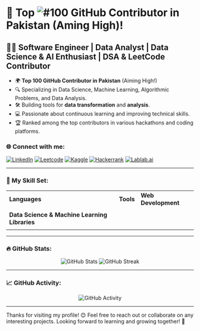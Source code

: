 # 🌟 Top ![#100](https://img.shields.io/badge/100-green) GitHub Contributor in Pakistan (Aming High)!

## 👨‍💻 Software Engineer | Data Analyst | Data Science & AI Enthusiast | DSA & LeetCode Contributor

- 🌍 **Top 100 GitHub Contributor in Pakistan** (Aiming High!)
- 🔍 Specializing in Data Science, Machine Learning, Algorithmic Problems, and Data Analysis.
- 🛠️ Building tools for **data transformation** and **analysis**.
- 💻 Passionate about continuous learning and improving technical skills.
- 🏆 Ranked among the top contributors in various hackathons and coding platforms.

### 🌐 Connect with me:
[![LinkedIn](https://img.shields.io/badge/-LinkedIn-blue?style=flat-square&logo=LinkedIn&logoColor=white)](https://www.linkedin.com/in/sadam-barkat/) 
[![Leetcode](https://img.shields.io/badge/-Leetcode-orange?style=flat-square&logo=Leetcode&logoColor=white)](https://leetcode.com/u/sadambarkat/) 
[![Kaggle](https://img.shields.io/badge/-Kaggle-blue?style=flat-square&logo=Kaggle&logoColor=white)](https://www.kaggle.com/sadambarkat) 
[![Hackerrank](https://img.shields.io/badge/-Hackerrank-brightgreen?style=flat-square&logo=Hackerrank&logoColor=white)](https://www.hackerrank.com/profile/sadambarkat405) 
[![Lablab.ai](https://img.shields.io/badge/-Lablab.ai-4D80B0?style=flat-square&logo=lablab&logoColor=white)](https://lablab.ai/u/@sadam_barkat656)


---



### 🧰 My Skill Set:

<table>
  <tr>
    <td><b>Languages</b></td>
    <td><b>Tools</b></td>
    <td><b>Web Development</b></td>
  </tr>
  <tr>
    <td>
      <i class="fab fa-python" style="font-size: 36px; color: #3776AB;"></i> <!-- Python -->
      <i class="fab fa-php" style="font-size: 36px; color: #777BB4;"></i> <!-- PHP -->
      <i class="fab fa-java" style="font-size: 36px; color: #007396;"></i> <!-- Java -->
      <i class="fab fa-js" style="font-size: 36px; color: #F7DF1E;"></i> <!-- JavaScript -->
      <i class="fab fa-dart" style="font-size: 36px; color: #00B4AB;"></i> <!-- Dart -->
      <i class="fab fa-cuttlefish" style="font-size: 36px; color: #00599C;"></i> <!-- C++ -->
    </td>
    <td>
      <i class="fab fa-sass" style="font-size: 36px; color: #4479A1;"></i> <!-- MySQL -->
      <i class="fab fa-microsoft" style="font-size: 36px; color: #FFB11A;"></i> <!-- Power BI -->
      <i class="fab fa-tableau" style="font-size: 36px; color: #E97627;"></i> <!-- Tableau -->
      <i class="fab fa-microsoft-excel" style="font-size: 36px; color: #217346;"></i> <!-- Excel -->
    </td>
    <td>
      <i class="fab fa-html5" style="font-size: 36px; color: #E34F26;"></i> <!-- HTML5 -->
      <i class="fab fa-css3" style="font-size: 36px; color: #1572B6;"></i> <!-- CSS3 -->
      <i class="fab fa-bootstrap" style="font-size: 36px; color: #563D7C;"></i> <!-- Bootstrap -->
    </td>
  </tr>
  <tr>
    <td><b>Data Science & Machine Learning Libraries</b></td>
  </tr>
  <tr>
    <td>
      <i class="fab fa-pandas" style="font-size: 36px; color: #150458;"></i> <!-- Pandas -->
      <i class="fab fa-numpy" style="font-size: 36px; color: #013243;"></i> <!-- NumPy -->
      <i class="fab fa-matplotlib" style="font-size: 36px; color: #000000;"></i> <!-- Matplotlib -->
      <i class="fab fa-seaborn" style="font-size: 36px; color: #FF7F0E;"></i> <!-- Seaborn -->
      <i class="fab fa-scipy" style="font-size: 36px; color: #8C2F39;"></i> <!-- SciPy -->
      <i class="fab fa-scikit-learn" style="font-size: 36px; color: #F7931E;"></i> <!-- Scikit Learn -->
      <i class="fab fa-tensorflow" style="font-size: 36px; color: #FF6F00;"></i> <!-- TensorFlow -->
      <i class="fab fa-keras" style="font-size: 36px; color: #D00000;"></i> <!-- Keras -->
      <i class="fab fa-pytorch" style="font-size: 36px; color: #EE4C2C;"></i> <!-- PyTorch -->
    </td>
  </tr>
</table>





---

### 🔥 GitHub Stats:
<p align="center">
  <img src="https://github-readme-stats.vercel.app/api?username=Sadam-Barkat&show_icons=true&theme=dark&count_private=true&hide_border=true" alt="GitHub Stats">
  <img src="https://github-readme-streak-stats.herokuapp.com/?user=Sadam-Barkat&theme=dark&hide_border=true" alt="GitHub Streak">
</p>

---

### 📈 GitHub Activity:
<p align="center">
  <img src="https://github-readme-activity-graph.vercel.app/graph?username=Sadam-Barkat&theme=react&hide_border=true" alt="GitHub Activity">
</p>


---

Thanks for visiting my profile! 😊 Feel free to reach out or collaborate on any interesting projects. Looking forward to learning and growing together! 🌱
